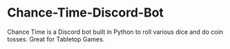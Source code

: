 # Chance-Time-Discord-Bot

Chance Time is a Discord bot built in Python to roll various dice and do coin tosses. Great for Tabletop Games.
